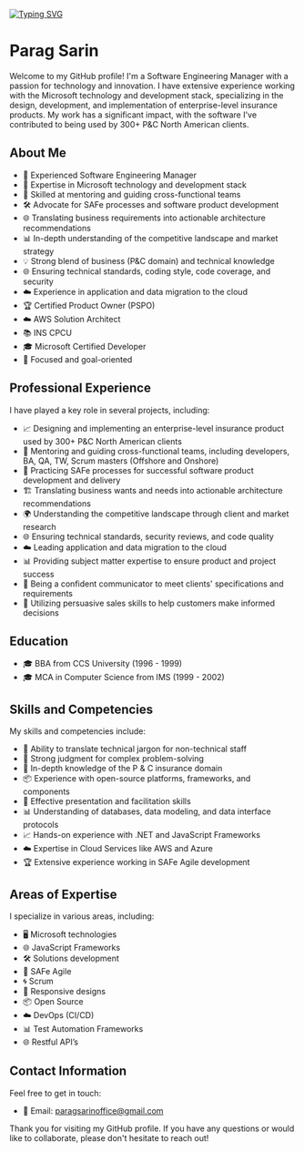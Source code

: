 [![Typing SVG](https://readme-typing-svg.herokuapp.com?color=F73456&lines=Hi%F0%9F%91%8B+%2C+I'm+Parag+Sarin+;I'm+a+Software+Engineering+Manager)](https://git.io/typing-svg) 

# Parag Sarin

Welcome to my GitHub profile! I'm a Software Engineering Manager with a passion for technology and innovation. I have extensive experience working with the Microsoft technology and development stack, specializing in the design, development, and implementation of enterprise-level insurance products. My work has a significant impact, with the software I've contributed to being used by 300+ P&C North American clients.

## About Me

- 🚀 Experienced Software Engineering Manager
- 💼 Expertise in Microsoft technology and development stack
- 🤝 Skilled at mentoring and guiding cross-functional teams
- 🛠️ Advocate for SAFe processes and software product development
- 🌐 Translating business requirements into actionable architecture recommendations
- 📊 In-depth understanding of the competitive landscape and market strategy
- 💡 Strong blend of business (P&C domain) and technical knowledge
- 🌐 Ensuring technical standards, coding style, code coverage, and security
- ☁️ Experience in application and data migration to the cloud
- 🏆 Certified Product Owner (PSPO)
- ☁️ AWS Solution Architect
- 📚 INS CPCU
- 🎓 Microsoft Certified Developer
- 🎯 Focused and goal-oriented

## Professional Experience

I have played a key role in several projects, including:

- 📈 Designing and implementing an enterprise-level insurance product used by 300+ P&C North American clients
- 🤝 Mentoring and guiding cross-functional teams, including developers, BA, QA, TW, Scrum masters (Offshore and Onshore)
- 🚀 Practicing SAFe processes for successful software product development and delivery
- 🏗️ Translating business wants and needs into actionable architecture recommendations
- 🌍 Understanding the competitive landscape through client and market research
- 🌐 Ensuring technical standards, security reviews, and code quality
- ☁️ Leading application and data migration to the cloud
- 📊 Providing subject matter expertise to ensure product and project success
- 📢 Being a confident communicator to meet clients' specifications and requirements
- 💼 Utilizing persuasive sales skills to help customers make informed decisions

## Education

- 🎓 BBA from CCS University (1996 - 1999)
- 🎓 MCA in Computer Science from IMS (1999 - 2002)

## Skills and Competencies

My skills and competencies include:

- 📖 Ability to translate technical jargon for non-technical staff
- 🧠 Strong judgment for complex problem-solving
- 🏢 In-depth knowledge of the P & C insurance domain
- 📦 Experience with open-source platforms, frameworks, and components
- 📣 Effective presentation and facilitation skills
- 📊 Understanding of databases, data modeling, and data interface protocols
- 📈 Hands-on experience with .NET and JavaScript Frameworks
- ☁️ Expertise in Cloud Services like AWS and Azure
- 🏆 Extensive experience working in SAFe Agile development

## Areas of Expertise

I specialize in various areas, including:

- 🖥️ Microsoft technologies
- 🌐 JavaScript Frameworks
- 🛠️ Solutions development
- 🚀 SAFe Agile
- 🌀 Scrum
- 📱 Responsive designs
- 📦 Open Source
- ☁️ DevOps (CI/CD)
- 📊 Test Automation Frameworks
- 🌐 Restful API’s

## Contact Information

Feel free to get in touch:

- 📧 Email: paragsarinoffice@gmail.com

Thank you for visiting my GitHub profile. If you have any questions or would like to collaborate, please don't hesitate to reach out!
